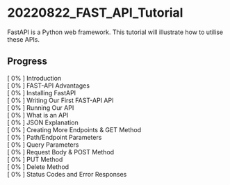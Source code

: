 # 20220822_FAST_API_Tutorial
FastAPI is a Python web framework. This tutorial will illustrate how to utilise these APIs.

## Progress
[ 0% ] Introduction  
[ 0% ] FAST-API Advantages  
[ 0% ] Installing FastAPI  
[ 0% ] Writing Our First FAST-API API  
[ 0% ] Running Our API  
[ 0% ] What is an API  
[ 0% ] JSON Explanation  
[ 0% ] Creating More Endpoints & GET Method  
[ 0% ] Path/Endpoint Parameters  
[ 0% ] Query Parameters  
[ 0% ] Request Body & POST Method  
[ 0% ] PUT Method  
[ 0% ] Delete Method  
[ 0% ] Status Codes and Error Responses  